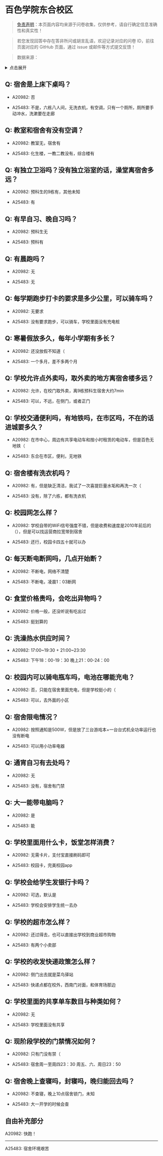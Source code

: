 # 百色学院东合校区

> [免责声明](https://colleges.chat/#_3)：本页面内容均来源于问卷收集，仅供参考，请自行确定信息准确性和真实性！

> 若您发现回答中存在答非所问或胡言乱语，欢迎记录对应的问卷 ID，前往页面对应的 GitHub 页面，通过 issue 或邮件等方式提交反馈！

> 数据来源：

<details><summary>点击展开</summary>
<ul>
<li>A20982: 匿名 (2023 年 09 月)</li>
<li>A25483: 匿名 (2024 年 06 月)</li>
</ul>
</details>

## Q: 宿舍是上床下桌吗？

- A20982: 否

- A25483: 不是，六栋八人间，无洗衣机，有空调，只有一个厕所，厕所要手动冲水，洗漱要在走廊

## Q: 教室和宿舍有没有空调？

- A20982: 教室无，宿舍有

- A25483: 化生楼，一教二教没有，综合楼有

## Q: 有独立卫浴吗？没有独立浴室的话，澡堂离宿舍多远？

- A20982: 预科生的9栋有，其他未知

- A25483: 有

## Q: 有早自习、晚自习吗？

- A20982: 预科生无

- A25483: 预科有

## Q: 有晨跑吗？

- A20982: 无

- A25483: 无

## Q: 每学期跑步打卡的要求是多少公里，可以骑车吗？

- A20982: 无要求

- A25483: 没有要求跑步，可以骑车，学校里面没有充电桩

## Q: 寒暑假放多久，每年小学期有多长？

- A20982: 还没放假不知道（

- A25483: 一个多月，差不多两个月

## Q: 学校允许点外卖吗，取外卖的地方离宿舍楼多远？

- A20982: 允许，在校门取外卖，离9栋预科生宿舍大约7min

- A25483: 可以，不远，在侧门，或者正门

## Q: 学校交通便利吗，有地铁吗，在市区吗，不在的话进城要多久？

- A20982: 在市中心，周边有共享电动车和按小时租赁的电动车，但是百色无地铁（

- A25483: 东合在市区，便利，无地铁

## Q: 宿舍楼有洗衣机吗？

- A20982: 有，但是缺乏清洁，我试了一次喜提巨量水垢和再洗一次（

- A25483: 没有，除了六栋，都有洗衣机

## Q: 校园网怎么样？

- A20982: 学校自带的WiFi信号强度不错，但是收费和速度是2010年前后的（），但是可以找运营商拉宽带到宿舍

- A25483: 还行，校园卡四五十就可以办

## Q: 每天断电断网吗，几点开始断？

- A20982: 不断电，网络不清楚

- A25483: 不断电，凌晨1：03断网

## Q: 食堂价格贵吗，会吃出异物吗？

- A20982: 价格一般，还没听说有吃出过

- A25483: 挺划算的

## Q: 洗澡热水供应时间？

- A20982: 17:00\~19:30 + 21:00\~23:30

- A25483: 下午18：00-19：30
晚上21：00-24：00

## Q: 校园内可以骑电瓶车吗，电池在哪能充电？

- A20982: 否，只能在宿舍里面充电，但是学校挺小的（

- A25483: 可以，去外面的小区

## Q: 宿舍限电情况？

- A20982: 按照通知是500W，但是放了三台游戏本+一台台式机全功率运行也没有断电

- A25483: 可以用小功率电器

## Q: 通宵自习有去处吗？

- A20982: 无

- A25483: 没有，宿舍有门禁

## Q: 大一能带电脑吗？

- A20982: 是

- A25483: 能

## Q: 学校里面用什么卡，饭堂怎样消费？

- A20982: 无需卡片，支付宝直接刷码即可

- A25483: 校园卡，完美校园app

## Q: 学校会给学生发银行卡吗？

- A20982: 可选，默认是

- A25483: 学校会安排学生统一去办

## Q: 学校的超市怎么样？

- A20982: 还过得去，也可以直接出学校到商业超市购物

- A25483: 有两个小卖部

## Q: 学校的收发快递政策怎么样？

- A20982: 侧门出去就是菜鸟驿站

- A25483: 快递点都在校外，西南门对面，和体育场那边

## Q: 学校里面的共享单车数目与种类如何？

- A20982: 无

- A25483: 学校里面没有共享

## Q: 现阶段学校的门禁情况如何？

- A20982: 只有门没有禁（

- A25483: 宿舍周一至周四23：30
周五、六、周日23：50

## Q: 宿舍晚上查寝吗，封寝吗，晚归能回去吗？

- A20982: 不查寝，晚上10点宿舍锁门，未知

- A25483: 大一开学的时候会查

## 自由补充部分

A20982: 快跑！

***

A25483: 宿舍环境艰苦